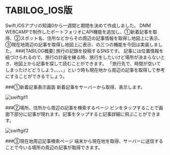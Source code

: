 # TABILOG_IOS版　
Swift,IOSアプリの知識0から一週間と期間を決めて作成しました。
DMM WEBCAMPで制作したポートフォリオにAPI機能を追加し、①新着記事を取得、②スポット名、住所などからその周辺の記事情報を取得し地図上に表示、③現在地周辺の記事を取得し地図上に表示、の三つの機能を今回は実装しました。
###[TABILOG概要]
旅行の記録を投稿するSNSです。
記事には位置情報を紐づけられるので、旅行の計画を練る時、旅行をしたいけど場所が決まらないとき、地図上から記事を探して読むことができます。
「旅行先で、時間が空いてしまったけどどうしよう、、、、」という時も現在地から周辺の記事を取得して参考にすることができるでしょう。

###①新着記事表示画面
新着記事をサーバーから取得、表示します。


![swiftgif1](https://user-images.githubusercontent.com/62407835/109243776-de5f3480-7820-11eb-9f11-d00626817583.gif)




###②場所、住所から周辺の記事を検索するページ
ピンをタップすることで画面下部分に記事が現れます。記事をタップすると記事詳細に飛ぶことができます。



![swiftgif2](https://user-images.githubusercontent.com/62407835/109244261-bde3aa00-7821-11eb-9ff1-c6a2f0ef560e.gif)


###③現在地周辺記事検索ページ
端末から現在地を取得、サーバーに送信することで今いる場所の周辺の記事が取得できます。
